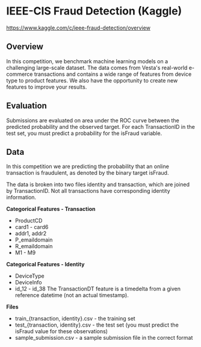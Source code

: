 # IEEE-CIS Fraud Detection (Kaggle)
https://www.kaggle.com/c/ieee-fraud-detection/overview

## Overview
In this competition, we benchmark machine learning models on a challenging large-scale dataset. The data comes from Vesta's real-world e-commerce transactions and contains a wide range of features from device type to product features. We also have the opportunity to create new features to improve your results.

## Evaluation
Submissions are evaluated on area under the ROC curve between the predicted probability and the observed target.
For each TransactionID in the test set, you must predict a probability for the isFraud variable.

## Data
In this competition we are predicting the probability that an online transaction is fraudulent, as denoted by the binary target isFraud.

The data is broken into two files identity and transaction, which are joined by TransactionID. Not all transactions have corresponding identity information.

__Categorical Features - Transaction__

* ProductCD
* card1 - card6
* addr1, addr2
* P_emaildomain
* R_emaildomain
* M1 - M9

__Categorical Features - Identity__
* DeviceType
* DeviceInfo
* id_12 - id_38
The TransactionDT feature is a timedelta from a given reference datetime (not an actual timestamp).

__Files__

* train_{transaction, identity}.csv - the training set
* test_{transaction, identity}.csv - the test set (you must predict the isFraud value for these observations)
* sample_submission.csv - a sample submission file in the correct format
